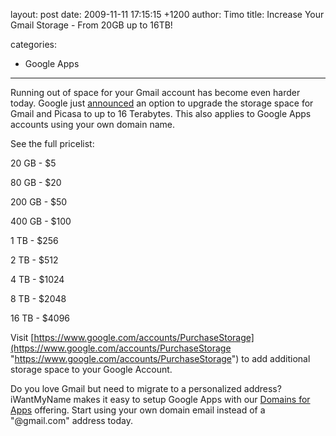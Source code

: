 layout: post
date: 2009-11-11 17:15:15 +1200
author: Timo
title: Increase Your Gmail Storage - From 20GB up to 16TB!

categories:
  - Google Apps

----

Running out of space for your Gmail account has become even harder today. Google just [announced](http://gmailblog.blogspot.com/2009/11/more-extra-storage-for-less.html) an option to upgrade the storage space for Gmail and Picasa to up to 16 Terabytes. This also applies to Google Apps accounts using your own domain name.

See the full pricelist:

  20 GB - $5

  80 GB - $20

200 GB - $50

400 GB - $100

   1 TB - $256

   2 TB - $512

   4 TB - $1024

   8 TB - $2048

 16 TB - $4096

Visit [https://www.google.com/accounts/PurchaseStorage](https://www.google.com/accounts/PurchaseStorage "https://www.google.com/accounts/PurchaseStorage") to add additional storage space to your Google Account.

Do you love Gmail but need to migrate to a personalized address? iWantMyName makes it easy to setup Google Apps with our [Domains for Apps](https://iwantmyname.com/features/custom-domain-applications-and-dns "Domains For Apps") offering. Start using your own domain email instead of a "@gmail.com" address today.
